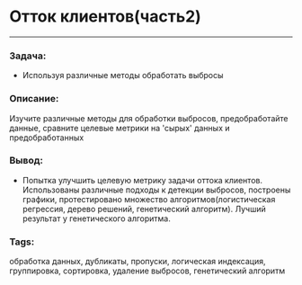 # Отток клиентов(часть2) 
---
### Задача:
- Используя различные методы обработать выбросы 
### Описание:
Изучите различные методы для обработки выбросов, предобработайте данные, сравните целевые метрики на 'сырых' данных и предобработанных

### Вывод:
- Попытка улучшить целевую метрику задачи оттока клиентов. Использованы различные подходы к детекции выбросов, построены графики, протестировано множество алгоритмов(логистическая регрессия, дерево решений, генетический алгоритм). Лучший результат у генетического алгоритма.
### Tags:
обработка данных, дубликаты, пропуски, логическая индексация, группировка, сортировка, удаление выбросов, генетический алгоритм
